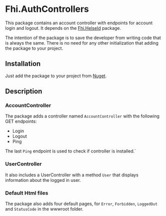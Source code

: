﻿# Fhi.AuthControllers

This package contains an account controller with endpoints for account login and logout.
It depends on the [Fhi.HelseId](https://www.nuget.org/packages/Fhi.HelseId) package.

The intention of the package is to save the developer from writing code that is always the same.
There is no need for any other initialization that adding the package to your project.

## Installation

Just add the package to your project from [Nuget](https://www.nuget.org/packages/Fhi.AuthControllers).

## Description

### AccountController

The package adds a controller named `AccountController` with the following GET endpoints:

* Login
* Logout
* Ping

The last `Ping` endpoint is used to check if controller is installed.`

### UserController

It also includes a UserController with a method `User` that displays information about the logged in user.

### Default Html files

The package also adds four default pages, for `Error`, `Forbidden`, `LoggedOut` and `StatusCode` in the wwwroot folder.


